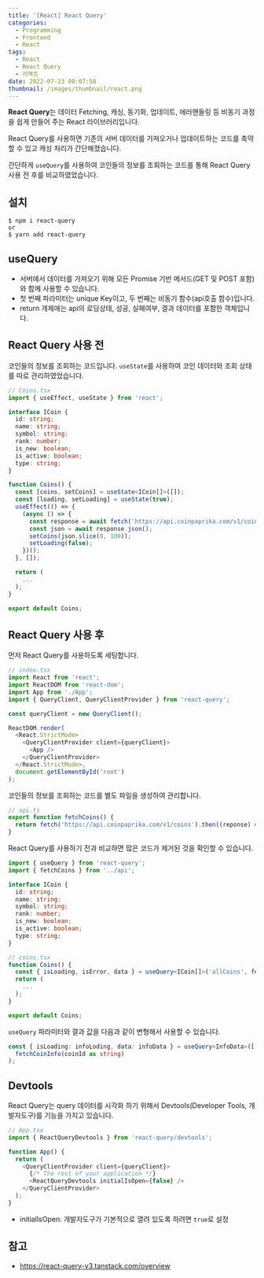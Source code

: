 ```yaml
---
title: '[React] React Query'
categories:
  - Programming
  - Frontend
  - React
tags:
  - React
  - React Query
  - 리액트
date: 2022-07-23 00:07:58
thumbnail: /images/thumbnail/react.png
---
```


**React Query**는 데이터 Fetching, 캐싱, 동기화, 업데이트, 에러핸들링 등 비동기 과정을 쉽게 만들어 주는 React 라이브러리입니다.

React Query를 사용하면 기존의 서버 데이터를 가져오거나 업데이트하는 코드를 축약할 수 있고 캐싱 처리가 간단해졌습니다.

간단하게 `useQuery`를 사용하여 코인들의 정보를 조회하는 코드를 통해 React Query 사용 전 후를 비교하였었습니다.

## 설치

```shell
$ npm i react-query
or
$ yarn add react-query
```

## useQuery

- 서버에서 데이터를 가져오기 위해 모든 Promise 기반 메서드(GET 및 POST 포함)와 함께 사용할 수 있습니다.
- 첫 번째 파라미터는 unique Key이고, 두 번째는 비동기 함수(api호출 함수)입니다.
- return 개체에는 api의 로딩상태, 성공, 실패여부, 결과 데이터를 포함한 객체입니다.

## React Query 사용 전

코인들의 정보를 조회하는 코드입니다. `useState`를 사용하여 코인 데이터와 조회 상태를 따로 관리하였었습니다.

```ts
// Coins.tsx
import { useEffect, useState } from 'react';

interface ICoin {
  id: string;
  name: string;
  symbol: string;
  rank: number;
  is_new: boolean;
  is_active: boolean;
  type: string;
}

function Coins() {
  const [coins, setCoins] = useState<ICoin[]>([]);
  const [loading, setLoading] = useState(true);
  useEffect(() => {
    (async () => {
      const response = await fetch('https://api.coinpaprika.com/v1/coins');
      const json = await response.json();
      setCoins(json.slice(0, 100));
      setLoading(false);
    })();
  }, []);

  return (
    ...
  );
}

export default Coins;
```

## React Query 사용 후

먼저 React Query를 사용하도록 세팅합니다.

```ts
// index.tsx
import React from 'react';
import ReactDOM from 'react-dom';
import App from './App';
import { QueryClient, QueryClientProvider } from 'react-query';

const queryClient = new QueryClient();

ReactDOM.render(
  <React.StrictMode>
    <QueryClientProvider client={queryClient}>
      <App />
    </QueryClientProvider>
  </React.StrictMode>,
  document.getElementById('root')
);
```

코인들의 정보를 조회하는 코드를 별도 파일을 생성하여 관리합니다.

```ts
// api.ts
export function fetchCoins() {
  return fetch('https://api.coinpaprika.com/v1/coins').then((reponse) => reponse.json());
}
```

React Query를 사용하기 전과 비교하면 많은 코드가 제거된 것을 확인할 수 있습니다.

```ts
import { useQuery } from 'react-query';
import { fetchCoins } from '../api';

interface ICoin {
  id: string;
  name: string;
  symbol: string;
  rank: number;
  is_new: boolean;
  is_active: boolean;
  type: string;
}

// coins.tsx
function Coins() {
  const { isLoading, isError, data } = useQuery<ICoin[]>('allCoins', fetchCoins);
  return (
    ...
  );
}

export default Coins;
```

`useQuery` 파라미터와 결과 값을 다음과 같이 변형해서 사용할 수 있습니다.

```ts
const { isLoading: infoLoding, data: infoData } = useQuery<InfoData>(['info', coinId], () =>
  fetchCoinInfo(coinId as string)
);
```

## Devtools

React Query는 query 데이터를 시각화 하기 위해서 Devtools(Developer Tools, 개발자도구)를 기능을 가지고 있습니다.

```ts
// App.tsx
import { ReactQueryDevtools } from 'react-query/devtools';

function App() {
  return (
    <QueryClientProvider client={queryClient}>
      {/* The rest of your application */}
      <ReactQueryDevtools initialIsOpen={false} />
    </QueryClientProvider>
  );
}
```

- initialIsOpen: 개발자도구가 기본적으로 열려 있도록 하려면 `true`로 설정

## 참고

- https://react-query-v3.tanstack.com/overview
